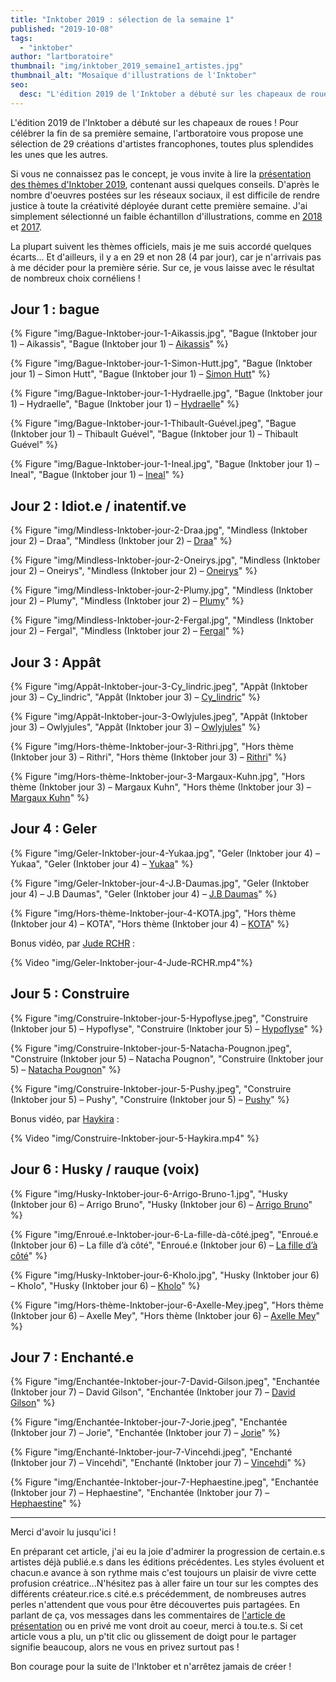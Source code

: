 ```yaml
---
title: "Inktober 2019 : sélection de la semaine 1"
published: "2019-10-08"
tags: 
  - "inktober"
author: "lartboratoire"
thumbnail: "img/inktober_2019_semaine1_artistes.jpg"
thumbnail_alt: "Mosaïque d'illustrations de l'Inktober"
seo:
  desc: "L'édition 2019 de l'Inktober a débuté sur les chapeaux de roues ! L'artboratoire vous propose une sélection de 29 oeuvres."
---
```


L'édition 2019 de l'Inktober a débuté sur les chapeaux de roues ! Pour célébrer la fin de sa première semaine, l'artboratoire vous propose une sélection de 29 créations d'artistes francophones, toutes plus splendides les unes que les autres.

Si vous ne connaissez pas le concept, je vous invite à lire la [présentation des thèmes d'Inktober 2019](/inktober-2019-liste-themes-conseils-astuces/), contenant aussi quelques conseils. D'après le nombre d'oeuvres postées sur les réseaux sociaux, il est difficile de rendre justice à toute la créativité déployée durant cette première semaine. J'ai simplement sélectionné un faible échantillon d'illustrations, comme en [2018](/inktober-2018-selection-semaine-1/) et [2017](/inktober-artistes-illustrations-semaine-1/).

La plupart suivent les thèmes officiels, mais je me suis accordé quelques écarts... Et d'ailleurs, il y a en 29 et non 28 (4 par jour), car je n'arrivais pas à me décider pour la première série. Sur ce, je vous laisse avec le résultat de nombreux choix cornéliens !

## Jour 1 : bague

{% Figure "img/Bague-Inktober-jour-1-Aikassis.jpg", "Bague (Inktober jour 1) – Aikassis", "Bague (Inktober jour 1) – <a href='https://twitter.com/Aikassis/status/1179148697004904449' target='_blank' rel='noopener noreferrer'>
Aikassis</a>" %}

{% Figure "img/Bague-Inktober-jour-1-Simon-Hutt.jpg", "Bague (Inktober jour 1) – Simon Hutt", "Bague (Inktober jour 1) – <a href='https://twitter.com/SimonHuttT/status/1179050066004365313' target='_blank' rel='noopener noreferrer'>Simon Hutt</a>" %}

{% Figure "img/Bague-Inktober-jour-1-Hydraelle.jpg", "Bague (Inktober jour 1) – Hydraelle", "Bague (Inktober jour 1) – <a href='https://twitter.com/hydraelle/status/1178960614145888256' target='_blank' rel='noopener noreferrer'>
Hydraelle</a>" %}

{% Figure "img/Bague-Inktober-jour-1-Thibault-Guével.jpeg", "Bague (Inktober jour 1) – Thibault Guével", "Bague (Inktober jour 1) – Thibault Guével" %}

{% Figure "img/Bague-Inktober-jour-1-Ineal.jpg", "Bague (Inktober jour 1) – Ineal", "Bague (Inktober jour 1) – <a href='https://twitter.com/ineal_art/status/1179062664871456771' target='_blank' rel='noopener noreferrer'>
Ineal</a>" %}

## Jour 2 : Idiot.e / inatentif.ve



{% Figure "img/Mindless-Inktober-jour-2-Draa.jpg", "Mindless (Inktober jour 2) – Draa", "Mindless (Inktober jour 2) – <a href='https://twitter.com/draa_/status/1179589496532357121' target='_blank' rel='noopener noreferrer'>Draa</a>" %}

{% Figure "img/Mindless-Inktober-jour-2-Oneirys.jpg", "Mindless (Inktober jour 2) – Oneirys", "Mindless (Inktober jour 2) – <a href='https://twitter.com/Oneirys_/status/1179343509037502466' target='_blank' rel='noopener noreferrer'>Oneirys</a>" %}

{% Figure "img/Mindless-Inktober-jour-2-Plumy.jpg", "Mindless (Inktober jour 2) – Plumy", "Mindless (Inktober jour 2) – <a href='https://twitter.com/Little_Yokai/status/1179365449483653121' target='_blank' rel='noopener noreferrer'>Plumy</a>" %}

{% Figure "img/Mindless-Inktober-jour-2-Fergal.jpg", "Mindless (Inktober jour 2) – Fergal", "Mindless (Inktober jour 2) – <a href='https://twitter.com/FergalDum/status/1179476026658885634' target='_blank' rel='noopener noreferrer'>Fergal</a>" %}

## Jour 3 : Appât

{% Figure "img/Appât-Inktober-jour-3-Cy_lindric.jpeg", "Appât (Inktober jour 3) – Cy_lindric", "Appât (Inktober jour 3) – <a href='https://twitter.com/Cy_lindric/status/1179693637317386243' target='_blank' rel='noopener noreferrer'>
Cy_lindric</a>" %}

{% Figure "img/Appât-Inktober-jour-3-Owlyjules.jpeg", "Appât (Inktober jour 3) – Owlyjules", "Appât (Inktober jour 3) – <a href='https://twitter.com/owlyjules/status/1179930922566725632' target='_blank' rel='noopener noreferrer'>
Owlyjules</a>" %}

{% Figure "img/Hors-thème-Inktober-jour-3-Rithri.jpg", "Hors thème (Inktober jour 3) – Rithri", "Hors thème (Inktober jour 3) – <a href='https://twitter.com/hey_rithri/status/1181240292588052480/' target='_blank' rel='noopener noreferrer'>Rithri</a>" %}

{% Figure "img/Hors-thème-Inktober-jour-3-Margaux-Kuhn.jpg", "Hors thème (Inktober jour 3) – Margaux Kuhn", "Hors thème (Inktober jour 3) – <a href='https://twitter.com/_calliopse_/status/1179794784778633216' target='_blank' rel='noopener noreferrer'>
Margaux Kuhn</a>" %}

## Jour 4 : Geler


{% Figure "img/Geler-Inktober-jour-4-Yukaa.jpg", "Geler (Inktober jour 4) – Yukaa", "Geler (Inktober jour 4) – <a href='https://twitter.com/Yukaa_draw/status/1180535893565870081/' target='_blank' rel='noopener noreferrer'>Yukaa</a>" %}

{% Figure "img/Geler-Inktober-jour-4-J.B-Daumas.jpg", "Geler (Inktober jour 4) – J.B Daumas", "Geler (Inktober jour 4) – <a href='https://twitter.com/j_b_daumas/status/1180787666314563584/' target='_blank' rel='noopener noreferrer'>J.B Daumas</a>" %}

{% Figure "img/Hors-thème-Inktober-jour-4-KOTA.jpg", "Hors thème (Inktober jour 4) – KOTA", "Hors thème (Inktober jour 4) – <a href='https://twitter.com/kotarting/status/1181292696977235969/' target='_blank' rel='noopener noreferrer'>KOTA</a>" %}

Bonus vidéo, par [Jude RCHR](https://twitter.com/JUDERCHR/status/1180089313561862145) :

{% Video "img/Geler-Inktober-jour-4-Jude-RCHR.mp4"%}

## Jour 5 : Construire

{% Figure "img/Construire-Inktober-jour-5-Hypoflyse.jpeg", "Construire (Inktober jour 5) – Hypoflyse", "Construire (Inktober jour 5) – <a href='https://twitter.com/Hypoflyse/status/1180505424312897538' target='_blank' rel='noopener noreferrer'>
Hypoflyse</a>" %}

{% Figure "img/Construire-Inktober-jour-5-Natacha-Pougnon.jpeg", "Construire (Inktober jour 5) – Natacha Pougnon", "Construire (Inktober jour 5) – <a href='https://twitter.com/natachapougnon1/status/1180261342692945922/' target='_blank' rel='noopener noreferrer'>
Natacha Pougnon</a>" %}

{% Figure "img/Construire-Inktober-jour-5-Pushy.jpeg", "Construire (Inktober jour 5) – Pushy", "Construire (Inktober jour 5) – <a href='https://twitter.com/Pushy_exe/status/1180594307297759232' target='_blank' rel='noopener noreferrer'>
Pushy</a>" %}

Bonus vidéo, par [Haykira](https://twitter.com/Haykira_/status/1180509802096660480) :

{% Video "img/Construire-Inktober-jour-5-Haykira.mp4" %}

## Jour 6 : Husky / rauque (voix)

{% Figure "img/Husky-Inktober-jour-6-Arrigo-Bruno-1.jpg", "Husky (Inktober jour 6) – Arrigo Bruno", "Husky (Inktober jour 6) – <a href='https://www.instagram.com/p/B3RnLAhIEbF/' target='_blank' rel='noopener noreferrer'>
Arrigo Bruno</a>" %}

{% Figure "img/Enroué.e-Inktober-jour-6-La-fille-dà-côté.jpeg", "Enroué.e (Inktober jour 6) – La fille d’à côté", "Enroué.e (Inktober jour 6) – <a href='https://twitter.com/lafilledct/status/1180923315449405440' target='_blank' rel='noopener noreferrer'>
La fille d’à côté</a>" %}

{% Figure "img/Husky-Inktober-jour-6-Kholo.jpg", "Husky (Inktober jour 6) – Kholo", "Husky (Inktober jour 6) – <a href='https://twitter.com/__kholo__/status/1181001346721427457/' target='_blank' rel='noopener noreferrer'>
Kholo</a>" %}

{% Figure "img/Hors-thème-Inktober-jour-6-Axelle-Mey.jpeg", "Hors thème (Inktober jour 6) – Axelle Mey", "Hors thème (Inktober jour 6) – <a href='https://twitter.com/Axelle_Mey/status/1180877166562676747' target='_blank' rel='noopener noreferrer'>
Axelle Mey</a>" %}

## Jour 7 : Enchanté.e

{% Figure "img/Enchantée-Inktober-jour-7-David-Gilson.jpeg", "Enchantée (Inktober jour 7) – David Gilson", "Enchantée (Inktober jour 7) – <a href='https://twitter.com/Vincehdi/status/1181268361000493057' target='_blank' rel='noopener noreferrer'>
David Gilson</a>" %}

{% Figure "img/Enchantée-Inktober-jour-7-Jorie.jpeg", "Enchantée (Inktober jour 7) – Jorie", "Enchantée (Inktober jour 7) – <a href='https://twitter.com/jesuisjorie/status/1181265206346952706' target='_blank' rel='noopener noreferrer'>
Jorie</a>" %}

{% Figure "img/Enchanté-Inktober-jour-7-Vincehdi.jpeg", "Enchanté (Inktober jour 7) – Vincehdi", "Enchanté (Inktober jour 7) – <a href='https://twitter.com/LePrinceKido/status/1181264615155605504/' target='_blank' rel='noopener noreferrer'>
Vincehdi</a>" %}

{% Figure "img/Enchantée-Inktober-jour-7-Hephaestine.jpeg", "Enchantée (Inktober jour 7) – Hephaestine", "Enchantée (Inktober jour 7) – <a href='https://twitter.com/hephaestine/status/1181249621605126145' target='_blank' rel='noopener noreferrer'>
Hephaestine</a>" %}

* * *

Merci d'avoir lu jusqu'ici !

En préparant cet article, j'ai eu la joie d'admirer la progression de certain.e.s artistes déjà publié.e.s dans les éditions précédentes. Les styles évoluent et chacun.e avance à son rythme mais c'est toujours un plaisir de vivre cette profusion créatrice...N'hésitez pas à aller faire un tour sur les comptes des différents créateur.rice.s cité.e.s précédemment, de nombreuses autres perles n'attendent que vous pour être découvertes puis partagées. En parlant de ça, vos messages dans les commentaires de [l'article de présentation](/inktober-2019-liste-themes-conseils-astuces/) ou en privé me vont droit au coeur, merci à tou.te.s. Si cet article vous a plu, un p'tit clic ou glissement de doigt pour le partager signifie beaucoup, alors ne vous en privez surtout pas !

Bon courage pour la suite de l'Inktober et n'arrêtez jamais de créer !
